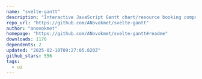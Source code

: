 ```yaml
---
name: "svelte-gantt"
description: "Interactive JavaScript Gantt chart/resource booking component"
repo_url: "https://github.com/ANovokmet/svelte-gantt"
author: "anovokmet"
homepage: "https://github.com/ANovokmet/svelte-gantt#readme"
downloads: 1176
dependents: 2
updated: "2025-02-10T09:27:05.820Z"
github_stars: 556
tags: 
  - ui
---
```

